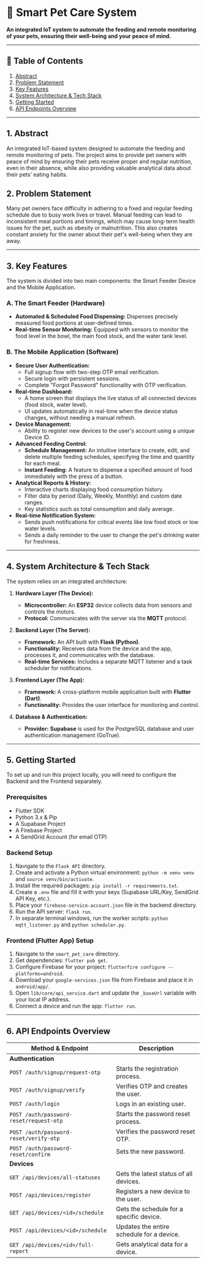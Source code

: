# 🐾 Smart Pet Care System

**An integrated IoT system to automate the feeding and remote monitoring of your pets, ensuring their well-being and your peace of mind.**

---

## 📜 Table of Contents
1.  [Abstract](#1-abstract)
2.  [Problem Statement](#2-problem-statement)
3.  [Key Features](#3-key-features)
4.  [System Architecture & Tech Stack](#4-system-architecture--tech-stack)
5.  [Getting Started](#5-getting-started)
6.  [API Endpoints Overview](#6-api-endpoints-overview)

---

## 1. Abstract
An integrated IoT-based system designed to automate the feeding and remote monitoring of pets. The project aims to provide pet owners with peace of mind by ensuring their pets receive proper and regular nutrition, even in their absence, while also providing valuable analytical data about their pets' eating habits.

## 2. Problem Statement
Many pet owners face difficulty in adhering to a fixed and regular feeding schedule due to busy work lives or travel. Manual feeding can lead to inconsistent meal portions and timings, which may cause long-term health issues for the pet, such as obesity or malnutrition. This also creates constant anxiety for the owner about their pet's well-being when they are away.

---

## 3. Key Features
The system is divided into two main components: the Smart Feeder Device and the Mobile Application.

### A. The Smart Feeder (Hardware)
* **Automated & Scheduled Food Dispensing:** Dispenses precisely measured food portions at user-defined times.
* **Real-time Sensor Monitoring:** Equipped with sensors to monitor the food level in the bowl, the main food stock, and the water tank level.

### B. The Mobile Application (Software)
* **Secure User Authentication:**
    * Full signup flow with two-step OTP email verification.
    * Secure login with persistent sessions.
    * Complete "Forgot Password" functionality with OTP verification.
* **Real-time Dashboard:**
    * A home screen that displays the live status of all connected devices (food stock, water level).
    * UI updates automatically in real-time when the device status changes, without needing a manual refresh.
* **Device Management:**
    * Ability to register new devices to the user's account using a unique Device ID.
* **Advanced Feeding Control:**
    * **Schedule Management:** An intuitive interface to create, edit, and delete multiple feeding schedules, specifying the time and quantity for each meal.
    * **Instant Feeding:** A feature to dispense a specified amount of food immediately with the press of a button.
* **Analytical Reports & History:**
    * Interactive charts displaying food consumption history.
    * Filter data by period (Daily, Weekly, Monthly) and custom date ranges.
    * Key statistics such as total consumption and daily average.
* **Real-time Notification System:**
    * Sends push notifications for critical events like low food stock or low water levels.
    * Sends a daily reminder to the user to change the pet's drinking water for freshness.



---

## 4. System Architecture & Tech Stack
The system relies on an integrated architecture:

1.  **Hardware Layer (The Device):**
    * **Microcontroller:** An **ESP32** device collects data from sensors and controls the motors.
    * **Protocol:** Communicates with the server via the **MQTT** protocol.

2.  **Backend Layer (The Server):**
    * **Framework:** An API built with **Flask (Python)**.
    * **Functionality:** Receives data from the device and the app, processes it, and communicates with the database.
    * **Real-time Services:** Includes a separate MQTT listener and a task scheduler for notifications.

3.  **Frontend Layer (The App):**
    * **Framework:** A cross-platform mobile application built with **Flutter (Dart)**.
    * **Functionality:** Provides the user interface for monitoring and control.

4.  **Database & Authentication:**
    * **Provider:** **Supabase** is used for the PostgreSQL database and user authentication management (GoTrue).

---

## 5. Getting Started
To set up and run this project locally, you will need to configure the Backend and the Frontend separately.

### Prerequisites
* Flutter SDK
* Python 3.x & Pip
* A Supabase Project
* A Firebase Project
* A SendGrid Account (for email OTP)

### Backend Setup
1.  Navigate to the `Flask API` directory.
2.  Create and activate a Python virtual environment: `python -m venv venv` and `source venv/bin/activate`.
3.  Install the required packages: `pip install -r requirements.txt`.
4.  Create a `.env` file and fill it with your keys (Supabase URL/Key, SendGrid API Key, etc.).
5.  Place your `firebase-service-account.json` file in the backend directory.
6.  Run the API server: `flask run`.
7.  In separate terminal windows, run the worker scripts: `python mqtt_listener.py` and `python scheduler.py`.

### Frontend (Flutter App) Setup
1.  Navigate to the `smart_pet_care` directory.
2.  Get dependencies: `flutter pub get`.
3.  Configure Firebase for your project: `flutterfire configure --platforms=android`.
4.  Download your `google-services.json` file from Firebase and place it in `android/app/`.
5.  Open `lib/core/api_service.dart` and update the `_baseUrl` variable with your local IP address.
6.  Connect a device and run the app: `flutter run`.

---

## 6. API Endpoints Overview

| Method & Endpoint                          | Description                               |
| ------------------------------------------ | ----------------------------------------- |
| **Authentication** |                                           |
| `POST /auth/signup/request-otp`            | Starts the registration process.          |
| `POST /auth/signup/verify`                 | Verifies OTP and creates the user.        |
| `POST /auth/login`                         | Logs in an existing user.                 |
| `POST /auth/password-reset/request-otp`    | Starts the password reset process.        |
| `POST /auth/password-reset/verify-otp`     | Verifies the password reset OTP.          |
| `POST /auth/password-reset/confirm`        | Sets the new password.                    |
| **Devices** |                                           |
| `GET /api/devices/all-statuses`            | Gets the latest status of all devices.    |
| `POST /api/devices/register`               | Registers a new device to the user.       |
| `GET /api/devices/<id>/schedule`           | Gets the schedule for a specific device.  |
| `POST /api/devices/<id>/schedule`          | Updates the entire schedule for a device. |
| `GET /api/devices/<id>/full-report`        | Gets analytical data for a device.        |
